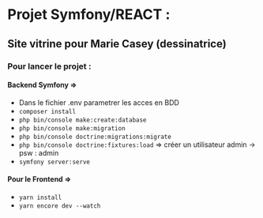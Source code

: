# Projet Symfony/REACT : 
## Site vitrine pour Marie Casey (dessinatrice)

### Pour lancer le projet :
#### Backend Symfony =>
  - Dans le fichier .env parametrer les acces en BDD
  - <code>composer install</code>
  - <code>php bin/console make:create:database</code>
  - <code>php bin/console make:migration</code>
  - <code>php bin/console doctrine:migrations:migrate</code>
  - <code>php bin/console doctrine:fixtures:load</code> 
          => créer un utilisateur admin -> psw : admin
  - <code>symfony server:serve</code>
#### Pour le Frontend =>
  - <code>yarn install</code>
  - <code>yarn encore dev --watch</code>
    

